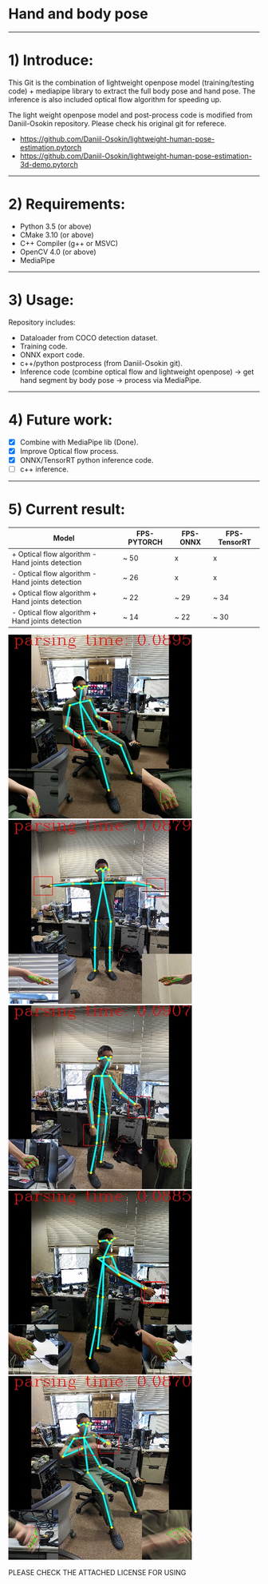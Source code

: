 Hand and body pose
========
-----
# 1) Introduce:
This Git is the combination of lightweight openpose model (training/testing code) + mediapipe library to extract the full body pose and hand pose. The inference is also included optical flow algorithm for speeding up.

The light weight openpose model and post-process code is modified from Daniil-Osokin repository. Please check his original git for referece.
+ https://github.com/Daniil-Osokin/lightweight-human-pose-estimation.pytorch
+ https://github.com/Daniil-Osokin/lightweight-human-pose-estimation-3d-demo.pytorch

----
# 2) Requirements:

+ Python 3.5 (or above)
+ CMake 3.10 (or above)
+ C++ Compiler (g++ or MSVC)
+ OpenCV 4.0 (or above)
+ MediaPipe

-----
# 3) Usage:

Repository includes:
+ Dataloader from COCO detection dataset. 
+ Training code.
+ ONNX export code.
+ c++/python postprocess (from Daniil-Osokin git).
+ Inference code (combine optical flow and lightweight openpose) -> get hand segment by body pose -> process via MediaPipe.

------
# 4) Future work:

- [x] Combine with MediaPipe lib (Done).  
- [x] Improve Optical flow process. 
- [x] ONNX/TensorRT python inference code. 
- [ ] c++ inference.

------
# 5) Current result:
| Model                                                 | FPS-PYTORCH | FPS-ONNX    |FPS-TensorRT |
| ----------------------------------------------------- | ----------  | ----------  | ----------  |
| + Optical flow algorithm -  Hand joints detection     | ~ 50        |    x        |     x       |
| - Optical flow algorithm -  Hand joints detection     | ~ 26        |    x        |     x       |
| + Optical flow algorithm + Hand joints detection      | ~ 22        | ~ 29        | ~ 34        |
| - Optical flow algorithm +  Hand joints detection     | ~ 14        | ~ 22        | ~ 30        |

![Pose 10](result_images/img_with_pose_10.jpg)
![Pose 2](result_images/img_with_pose_2.jpg)
![Pose 3](result_images/img_with_pose_3.jpg)
![Pose 4](result_images/img_with_pose_4.jpg)
![Pose 5](result_images/img_with_pose_5.jpg)

PLEASE CHECK THE ATTACHED LICENSE FOR USING
